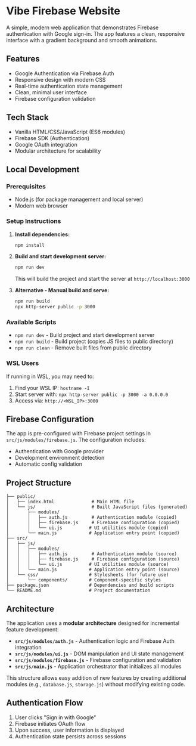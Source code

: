 # Vibe Firebase Website

A simple, modern web application that demonstrates Firebase authentication with Google sign-in. The app features a clean, responsive interface with a gradient background and smooth animations.

## Features

- Google Authentication via Firebase Auth
- Responsive design with modern CSS
- Real-time authentication state management
- Clean, minimal user interface
- Firebase configuration validation

## Tech Stack

- Vanilla HTML/CSS/JavaScript (ES6 modules)
- Firebase SDK (Authentication)
- Google OAuth integration
- Modular architecture for scalability

## Local Development

### Prerequisites
- Node.js (for package management and local server)
- Modern web browser

### Setup Instructions

1. **Install dependencies:**
   ```bash
   npm install
   ```

2. **Build and start development server:**
   ```bash
   npm run dev
   ```
   This will build the project and start the server at `http://localhost:3000`

3. **Alternative - Manual build and serve:**
   ```bash
   npm run build
   npx http-server public -p 3000
   ```

### Available Scripts

- `npm run dev` - Build project and start development server
- `npm run build` - Build project (copies JS files to public directory)
- `npm run clean` - Remove built files from public directory

### WSL Users
If running in WSL, you may need to:
1. Find your WSL IP: `hostname -I`
2. Start server with: `npx http-server public -p 3000 -a 0.0.0.0`
3. Access via: `http://<WSL_IP>:3000`

## Firebase Configuration

The app is pre-configured with Firebase project settings in `src/js/modules/firebase.js`. The configuration includes:
- Authentication with Google provider
- Development environment detection
- Automatic config validation

## Project Structure

```
├── public/
│   ├── index.html              # Main HTML file
│   └── js/                     # Built JavaScript files (generated)
│       ├── modules/
│       │   ├── auth.js         # Authentication module (copied)
│       │   ├── firebase.js     # Firebase configuration (copied)
│       │   └── ui.js          # UI utilities module (copied)
│       └── main.js            # Application entry point (copied)
├── src/
│   ├── js/
│   │   ├── modules/
│   │   │   ├── auth.js         # Authentication module (source)
│   │   │   ├── firebase.js     # Firebase configuration (source)
│   │   │   └── ui.js          # UI utilities module (source)
│   │   └── main.js            # Application entry point (source)
│   └── css/                   # Stylesheets (for future use)
│       └── components/        # Component-specific styles
├── package.json               # Dependencies and build scripts
└── README.md                  # Project documentation
```

## Architecture

The application uses a **modular architecture** designed for incremental feature development:

- **`src/js/modules/auth.js`** - Authentication logic and Firebase Auth integration
- **`src/js/modules/ui.js`** - DOM manipulation and UI state management
- **`src/js/modules/firebase.js`** - Firebase configuration and validation
- **`src/js/main.js`** - Application orchestrator that initializes all modules

This structure allows easy addition of new features by creating additional modules (e.g., `database.js`, `storage.js`) without modifying existing code.

## Authentication Flow

1. User clicks "Sign in with Google"
2. Firebase initiates OAuth flow
3. Upon success, user information is displayed
4. Authentication state persists across sessions